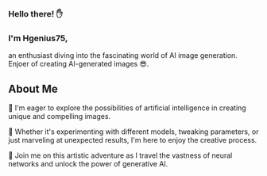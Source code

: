 ### Hello there! ✋
### I'm Hgenius75, 
an enthusiast diving into the fascinating world of AI image generation. Enjoer of creating AI-generated images 😎.

## About Me
🚀 I'm eager to explore the possibilities of artificial intelligence in creating unique and compelling images.

🎨 Whether it's experimenting with different models, tweaking parameters, or just marveling at unexpected results, I'm here to enjoy the creative process.

🌌 Join me on this artistic adventure as I travel the vastness of neural networks and unlock the power of generative AI.

